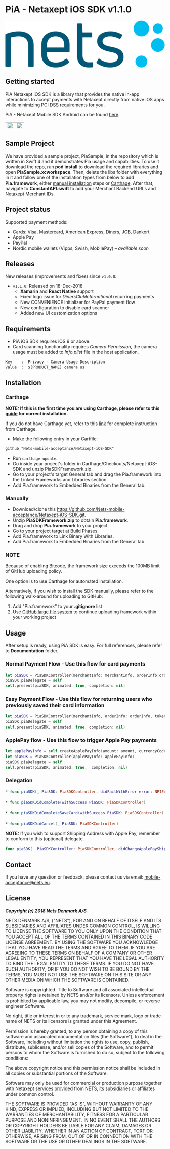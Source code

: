 # PiA - Netaxept iOS SDK v1.1.0

![](./Resources/NetsLogo.jpg)

## Getting started

PiA Netaxept iOS SDK is a library that provides the native in-app interactions to accept payments with Netaxept directly from native iOS apps while minimizing PCI DSS requirements for you.

PiA - Netaxept Mobile SDK Android can be found [here](https://github.com/Nets-mobile-acceptance/Netaxept-Android-SDK).

| ![](./Resources/pia-demo.gif)  | ![](./Resources/Express.gif) |
| --- | --- |

## Sample Project

We have provided a sample project, PiaSample, in the repository which is written in Swift 4 and it demonstrates Pia usage and capabilities. To use it download the repo, run **pod install** to download the required libraries and open **PiaSample.xcworkspace**. Then, delete the libs folder with everything in it and follow one of the installation types from below to add **Pia.framework**, either [manual installation](#manually) steps or [Carthage](#carthage). After that, navigate to **ConstantAPI.swift** to add your Merchant Backend URLs and Netaxept Merchant IDs.

## Project status
Supported payment methods:
* Cards: Visa, Mastercard, American Express, Diners, JCB, Dankort
* Apple Pay
* PayPal
* Nordic mobile wallets (Vipps, Swish, MobilePay) – *available soon*


## Releases
New releases (improvements and fixes) since `v1.0.0`:

- `v1.1.0`: Released on 18-Dec-2018
   + **Xamarin** and **React Native** support
   + Fixed logo issue for _DinersClubInternational_ recurring payments
   + New CONVENIENCE initializer for PayPal payment flow
   + New configuration to disable card scanner
   + Added new UI customization options

## Requirements
* PiA iOS SDK requires iOS 9 or above.
* Card scanning functionality requires *Camera Permission*, the camera usage must be added to *Info.plist* file in the host application.

```
Key    :  Privacy - Camera Usage Description   
Value  :  $(PRODUCT_NAME) camera us
```

## Installation
### Carthage
**NOTE: If this is the first time you are using Carthage, please refer to this [guide](https://github.com/Carthage/Carthage#adding-frameworks-to-an-application) for correct installation.**

If you do not have Carthage yet, refer to this [link](https://github.com/Carthage/Carthage) for complete instruction from Carthage.

* Make the following entry in your Cartfile:

```
github "Nets-mobile-acceptance/Netaxept-iOS-SDK"
```

* Run `carthage update`.
* Go inside your project's folder in Carthage/Checkouts/Netaxept-iOS-SDK and unzip PiaSDKFramework.zip.
* Go to your project's target General tab and drag the Pia.framework into the Linked Frameworks and Libraries section.
* Add Pia.framework to Embedded Binaries from the General tab.

### Manually
* Download/clone this https://github.com/Nets-mobile-acceptance/Netaxept-iOS-SDK.git.
* Unzip **PiaSDKFramework.zip** to obtain **Pia.framework**.
* Drag and drop **Pia.framework** to your project.
* Go to your project target at Build Phases.
* Add Pia.framework to Link Binary With Libraries.
* Add Pia.framework to Embedded Binaries from the General tab.

### NOTE
Because of enabling Bitcode, the framework size exceeds the 100MB limit of GitHub uploading policy.

One option is to use Carthage for automated installation.

Alternatively, if you wish to install the SDK manually, please refer to the following walk-around for uploading to GitHub:
1. Add "Pia.framework" to your **.gitignore** list
2. Use [GitHub large file system](https://git-lfs.github.com/) to continue uploading framework within your working project

## Usage
After setup is ready, using PiA SDK is easy. For full references, please refer to **Documentation** folder.

### Normal Payment Flow - Use this flow for card payments

```swift
let piaSDK = PiaSDKController(merchantInfo: merchantInfo, orderInfo:orderInfo)
piaSDK.piaDelegate = self
self.present(piaSDK, animated: true, completion: nil)
```
### Easy Payment Flow - Use this flow for returning users who previously saved their card information
```swift
let piaSDK = PiaSDKController(merchantInfo, orderInfo: orderInfo, tokenCardInfo: tokenCardInfo)
piaSDK.piaDelegate = self
self.present(piaSDK, animated: true, completion: nil)
```
### ApplePay flow - Use this flow to trigger Apple Pay payments
```swift
let applePayInfo = self.createApplePayInfo(amount: amount, currencyCode: currencyCode, usingExpressCheckout: true)
let piaSDK = PiaSDKController(applePayInfo: applePayInfo)
piaSDK.piaDelegate = self
self.present(piaSDK, animated: true,  completion: nil)
```

### Delegation
```swift
* func piaSDK(_ PiaSDK: PiaSDKController, didFailWithError error: NPIError)

* func piaSDKDidComplete(withSuccess PiaSDK: PiaSDKController)

* func piaSDKDidCompleteSaveCard(withSuccess PiaSDK: PiaSDKController)

* func piaSDKDidCancel(_ PiaSDK: PiaSDKController)
```
**NOTE:** If you wish to support Shipping Address with Apple Pay, remember to conform to this (optional) delegate.

```swift
func piaSDK(_ PiaSDKController: PiaSDKController, didChangeApplePayShippingContact contact: PKContact, withCompletion completionHandler: @escaping (Bool, NSDecimalNumber?) -> Void)
```

## Contact
If you have any question or feedback, please contact us via email: mobile-acceptance@nets.eu.

License
----

*****Copyright (c) 2018 Nets Denmark A/S*****


NETS DENMARK A/S, ("NETS"), FOR AND ON BEHALF OF ITSELF AND ITS SUBSIDIARIES AND AFFILIATES UNDER COMMON CONTROL, IS WILLING TO LICENSE THE SOFTWARE TO YOU ONLY UPON THE CONDITION THAT YOU ACCEPT ALL OF THE TERMS CONTAINED IN THIS BINARY CODE LICENSE AGREEMENT. BY USING THE SOFTWARE YOU ACKNOWLEDGE THAT YOU HAVE READ THE TERMS AND AGREE TO THEM. IF YOU ARE AGREEING TO THESE TERMS ON BEHALF OF A COMPANY OR OTHER LEGAL ENTITY, YOU REPRESENT THAT YOU HAVE THE LEGAL AUTHORITY TO BIND THE LEGAL ENTITY TO THESE TERMS. IF YOU DO NOT HAVE SUCH AUTHORITY, OR IF YOU DO NOT WISH TO BE BOUND BY THE TERMS, YOU MUST NOT USE THE SOFTWARE ON THIS SITE OR ANY OTHER MEDIA ON WHICH THE SOFTWARE IS CONTAINED.

Software is copyrighted. Title to Software and all associated intellectual property rights is retained by NETS and/or its licensors. Unless enforcement is prohibited by applicable law, you may not modify, decompile, or reverse engineer Software.

No right, title or interest in or to any trademark, service mark, logo or trade name of NETS or its licensors is granted under this Agreement.

Permission is hereby granted, to any person obtaining a copy of this software and associated documentation files (the Software"), to deal in the Software, including without limitation the rights to use, copy, publish, distribute, sublicense, and/or sell copies of the Software, and to permit persons to whom the Software is furnished to do so, subject to the following conditions:

The above copyright notice and this permission notice shall be included in all copies or substantial portions of the Software.

Software may only be used for commercial or production purpose together with Netaxept services provided from NETS, its subsidiaries or affiliates under common control.

THE SOFTWARE IS PROVIDED "AS IS", WITHOUT WARRANTY OF ANY KIND, EXPRESS OR IMPLIED, INCLUDING BUT NOT LIMITED TO THE WARRANTIES OF MERCHANTABILITY, FITNESS FOR A PARTICULAR PURPOSE AND NONINFRINGEMENT. IN NO EVENT SHALL THE AUTHORS OR COPYRIGHT HOLDERS BE LIABLE FOR ANY CLAIM, DAMAGES OR OTHER LIABILITY, WHETHER IN AN ACTION OF CONTRACT, TORT OR OTHERWISE, ARISING FROM, OUT OF OR IN CONNECTION WITH THE SOFTWARE OR THE USE OR OTHER DEALINGS IN THE SOFTWARE.
